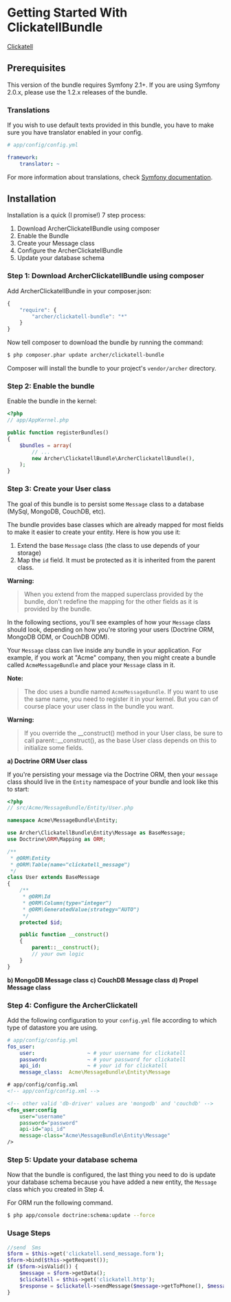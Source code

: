 Getting Started With ClickatellBundle
==================================

[Clickatell](http://www.clickatell.com/)

## Prerequisites

This version of the bundle requires Symfony 2.1+. If you are using Symfony
2.0.x, please use the 1.2.x releases of the bundle.

### Translations

If you wish to use default texts provided in this bundle, you have to make
sure you have translator enabled in your config.

``` yaml
# app/config/config.yml

framework:
    translator: ~
```

For more information about translations, check [Symfony documentation](http://symfony.com/doc/current/book/translation.html).

## Installation

Installation is a quick (I promise!) 7 step process:

1. Download ArcherClickatellBundle using composer
2. Enable the Bundle
3. Create your Message class
4. Configure the ArcherClickatellBundle
5. Update your database schema

### Step 1: Download ArcherClickatellBundle using composer

Add ArcherClickatellBundle in your composer.json:

```js
{
    "require": {
        "archer/clickatell-bundle": "*"
    }
}
```

Now tell composer to download the bundle by running the command:

``` bash
$ php composer.phar update archer/clickatell-bundle
```

Composer will install the bundle to your project's `vendor/archer` directory.

### Step 2: Enable the bundle

Enable the bundle in the kernel:

``` php
<?php
// app/AppKernel.php

public function registerBundles()
{
    $bundles = array(
        // ...
        new Archer\ClickatellBundle\ArcherClickatellBundle(),
    );
}
```

### Step 3: Create your User class

The goal of this bundle is to persist some `Message` class to a database (MySql,
MongoDB, CouchDB, etc).

The bundle provides base classes which are already mapped for most fields
to make it easier to create your entity. Here is how you use it:

1. Extend the base `Message` class (the class to use depends of your storage)
2. Map the `id` field. It must be protected as it is inherited from the parent class.

**Warning:**

> When you extend from the mapped superclass provided by the bundle, don't
> redefine the mapping for the other fields as it is provided by the bundle.

In the following sections, you'll see examples of how your `Message` class should
look, depending on how you're storing your users (Doctrine ORM, MongoDB ODM,
or CouchDB ODM).

Your `Message` class can live inside any bundle in your application. For example,
if you work at "Acme" company, then you might create a bundle called `AcmeMessageBundle`
and place your `Message` class in it.

**Note:**

> The doc uses a bundle named `AcmeMessageBundle`. If you want to use the same
> name, you need to register it in your kernel. But you can of course place
> your user class in the bundle you want.

**Warning:**

> If you override the __construct() method in your User class, be sure
> to call parent::__construct(), as the base User class depends on
> this to initialize some fields.

**a) Doctrine ORM User class**

If you're persisting your message via the Doctrine ORM, then your `message` class
should live in the `Entity` namespace of your bundle and look like this to
start:

``` php
<?php
// src/Acme/MessageBundle/Entity/User.php

namespace Acme\MessageBundle\Entity;

use Archer\ClickatellBundle\Entity\Message as BaseMessage;
use Doctrine\ORM\Mapping as ORM;

/**
 * @ORM\Entity
 * @ORM\Table(name="clickatell_message")
 */
class User extends BaseMessage
{
    /**
     * @ORM\Id
     * @ORM\Column(type="integer")
     * @ORM\GeneratedValue(strategy="AUTO")
     */
    protected $id;

    public function __construct()
    {
        parent::__construct();
        // your own logic
    }
}
```

**b) MongoDB Message class**
**c) CouchDB Message class**
**d) Propel Message class**

### Step 4: Configure the ArcherClickatell

Add the following configuration to your `config.yml` file according to which type
of datastore you are using.

``` yaml
# app/config/config.yml
fos_user:
    user:                 ~ # your username for clickatell
    password:             ~ # your password for clickatell
    api_id:               ~ # your id for clickatell
    message_class:  Acme\MessageBundle\Entity\Message
```


``` xml
# app/config/config.xml
<!-- app/config/config.xml -->

<!-- other valid 'db-driver' values are 'mongodb' and 'couchdb' -->
<fos_user:config
    user="username"
    password="password"
    api-id="api_id"
    message-class="Acme\MessageBundle\Entity\Message"
/>
```

### Step 5: Update your database schema

Now that the bundle is configured, the last thing you need to do is update your
database schema because you have added a new entity, the `Message` class which you
created in Step 4.

For ORM run the following command.

``` bash
$ php app/console doctrine:schema:update --force
```

### Usage Steps

``` php
//send  Sms
$form = $this->get('clickatell.send_message.form');
$form->bind($this->getRequest());
if ($form->isValid()) {
    $message = $form->getData();
    $clickatell = $this->get('clickatell.http');
    $response = $clickatell->sendMessage($message->getToPhone(), $message->getText());
}
```
